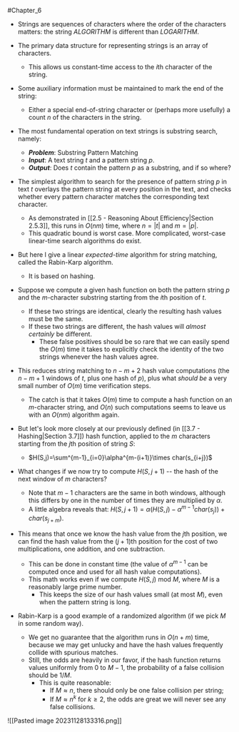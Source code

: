 #Chapter_6 
- Strings are sequences of characters where the order of the characters matters: the string *ALGORITHM* is different than *LOGARITHM*.

- The primary data structure for representing strings is an array of characters.
	- This allows us constant-time access to the *i*th character of the string.
- Some auxiliary information must be maintained to mark the end of the string:
	- Either a special end-of-string character or (perhaps more usefully) a count *n* of the characters in the string.

- The most fundamental operation on text strings is substring search, namely:
	- ***Problem***: Substring Pattern Matching
	- ***Input***: A text string *t* and a pattern string *p*.
	- ***Output***: Does *t* contain the pattern *p* as a substring, and if so where?

- The simplest algorithm to search for the presence of pattern string *p* in text *t* overlays the pattern string at every position in the text, and checks whether every pattern character matches the corresponding text character.
	- As demonstrated in [[2.5 - Reasoning About Efficiency|Section 2.5.3]], this runs in $O(nm)$ time, where $n=|t|$ and $m=|p|$.
	- This quadratic bound is worst case. More complicated, worst-case linear-time search algorithms do exist.

- But here I give a linear *expected-time* algorithm for string matching, called the Rabin-Karp algorithm.
	- It is based on hashing.
- Suppose we compute a given hash function on both the pattern string *p* and the *m*-character substring starting from the *i*th position of *t*.
	- If these two strings are identical, clearly the resulting hash values must be the same.
	- If these two strings are different, the hash values will *almost certainly* be different.
		- These false positives should be so rare that we can easily spend the $O(m)$ time it takes to explicitly check the identity of the two strings whenever the hash values agree.

- This reduces string matching to $n-m+2$ hash value computations (the $n-m+1$ windows of *t*, plus one hash of *p*), plus what *should be* a very small number of $O(m)$ time verification steps.
	- The catch is that it takes $O(m)$ time to compute a hash function on an *m*-character string, and $O(n)$ such computations seems to leave us with an $O(nm)$ algorithm again.

- But let's look more closely at our previously defined (in [[3.7 - Hashing|Section 3.7]]) hash function, applied to the *m* characters starting from the *j*th position of string *S*:
	- $H(S,j)=\sum^{m-1}_{i=0}\alpha^{m-(i+1)}\times char(s_{i+j})$

- What changes if we now try to compute $H(S, j+1)$ -- the hash of the next window of *m* characters?
	- Note that $m-1$ characters are the same in both windows, although this differs by one in the number of times they are multiplied by $\alpha$.
	- A little algebra reveals that: $H(S,j+1)=\alpha(H(S,j)-\alpha^{m-1}char(s_j))+char(s_{j+m})$.

- This means that once we know the hash value from the *j*th position, we can find the hash value from the $(j+1)$th position for the cost of two multiplications, one addition, and one subtraction.
	- This can be done in constant time (the value of $\alpha^{m-1}$ can be computed once and used for all hash value computations).
	- This math works even if we compute $H(S,j)$ mod *M*, where *M* is a reasonably large prime number.
		- This keeps the size of our hash values small (at most *M*), even when the pattern string is long.

- Rabin-Karp is a good example of a randomized algorithm (if we pick *M* in some random way).
	- We get no guarantee that the algorithm runs in $O(n+m)$ time, because we may get unlucky and have the hash values frequently collide with spurious matches.
	- Still, the odds are heavily in our favor, if the hash function returns values uniformly from 0 to $M-1$, the probability of a false collision should be $1/M$.
		- This is quite reasonable: 
			- If $M\approx n$, there should only be one false collision per string;
			- If $M\approx n^k$ for $k\geq 2$, the odds are great we will never see any false collisions.

![[Pasted image 20231128133316.png]]